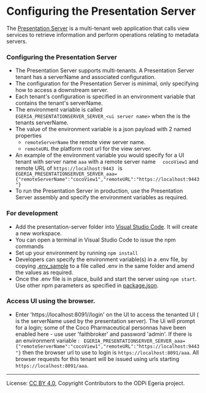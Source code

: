 <!-- SPDX-License-Identifier: CC-BY-4.0 -->
<!-- Copyright Contributors to the ODPi Egeria project. -->

# Configuring the Presentation Server

The [Presentation Server](../../../user-interfaces/presentation-server) is a multi-tenant web application that calls 
view services to retrieve information and perform operations relating to metadata servers.

### Configuring the Presentation Server 
* The Presentation Server supports multi-tenants. A Presentation Server tenant has a serverName and associated configuration.
* The configuration for the Presentation Server is minimal, only specifying how to access a downstream server.     
* Each tenant's configuration is specified in an environment variable that contains the tenant's serverName. 
* The environment variable is called `EGERIA_PRESENTATIONSERVER_SERVER_<ui server name>`  when the <ui server name> is the tenants
 serverName.
* The value of the environment variable is a json payload with 2 named properties
    * `remoteServerName` the remote view server name.
    * `remoteURL` the platform root url for the view server. 
* An example of the environment variable you would specify for a UI tenant with server name `aaa` with a remote server name
`  cocoView1` and remote URL of `https://localhost:9443 ` is
 ` EGERIA_PRESENTATIONSERVER_SERVER_aaa={"remoteServerName":"cocoView1","remoteURL":"https://localhost:9443"}`
* To run the Presentation Server in production, use the Presentation Server assembly and specify the environment variables as required.   

### For development
 * Add the presentation-server folder into [Visual Studio Code](https://code.visualstudio.com/). It will create a new workspace.
 * You can open a terminal in Visual Studio Code to issue the npm commands
 * Set up your environment by running `npm install`
 * Developers can specify the environment variable(s) in a .env file, by copying [.env_sample](nodejs/.env_sample) to a file
 called .env in the same folder and amend the values as required.
 * Once the .env file is in place, build and start the server using `npm start`. Use other npm parameters as specified in [package.json](nodejs/package.json).  

### Access UI using the browser. 
 * Enter 'https://localhost:8091/<tenant-name>/login' on the UI to access the tenanted UI (<tenant-name> is the serverName used by the presentation server). The Ui will prompt for a login; some of the 
 Coco Pharmaceutical personnas have been enabled here - use user 'faithbroker' and password 'admin'. If there is an environment variable :
  ` EGERIA_PRESENTATIONSERVER_SERVER_aaa={"remoteServerName":"cocoView1","remoteURL":"https://localhost:9443"}`
  then the browser url to use to login is `https://localhost:8091/aaa`. All browser requests for this tenant will be issued using urls starting
  `https://localhost:8091/aaa`. 



----
License: [CC BY 4.0](https://creativecommons.org/licenses/by/4.0/),
Copyright Contributors to the ODPi Egeria project.